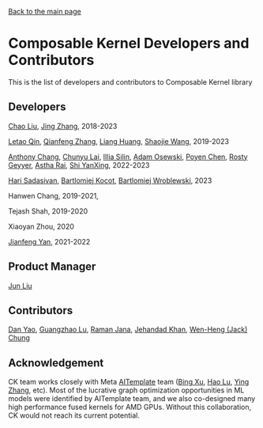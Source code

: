 [Back to the main page](./README.md)
# Composable Kernel Developers and Contributors

This is the list of developers and contributors to Composable Kernel library


## Developers
[Chao Liu](https://github.com/asroy), [Jing Zhang](https://github.com/zjing14), 2018-2023

[Letao Qin](https://github.com/ltqin), [Qianfeng Zhang](https://github.com/qianfengz), [Liang Huang](https://github.com/carlushuang), [Shaojie Wang](https://github.com/shaojiewang), 2019-2023

[Anthony Chang](https://github.com/rosenrodt), [Chunyu Lai](https://github.com/rocking5566), [Illia Silin](https://github.com/illsilin), [Adam Osewski](https://github.com/aosewski), [Poyen Chen](https://github.com/poyenc), [Rosty Geyyer](https://github.com/geyyer), [Astha Rai](https://github.com/arai713), [Shi YanXing](https://github.com/Yanxing-Shi), 2022-2023

[Hari Sadasivan](https://github.com/hsadasiv), [Bartlomiej Kocot](https://github.com/bartekxk), [Bartlomiej Wroblewski](https://github.com/bwroblew), 2023

Hanwen Chang, 2019-2021,

Tejash Shah, 2019-2020

Xiaoyan Zhou, 2020

[Jianfeng Yan](https://github.com/j4yan), 2021-2022


## Product Manager
[Jun Liu](https://github.com/junliume)


## Contributors
[Dan Yao](https://github.com/danyao12), [Guangzhao Lu](https://github.com/guangzlu), [Raman Jana](https://github.com/ramjana), [Jehandad Khan](https://github.com/JehandadKhan), [Wen-Heng (Jack) Chung](https://github.com/whchung)


## Acknowledgement
CK team works closely with Meta [AITemplate](https://github.com/facebookincubator/AITemplate) team ([Bing Xu](https://github.com/antinucleon), [Hao Lu](https://github.com/hlu1), [Ying Zhang](https://github.com/ipiszy), etc). Most of the lucrative graph optimization opportunities in ML models were identified by AITemplate team, and we also co-designed many high performance fused kernels for AMD GPUs. Without this collaboration, CK would not reach its current potential.
